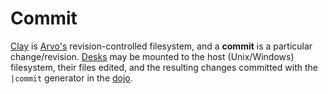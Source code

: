 # Commit

[Clay](clay.md) is [Arvo's](arvo.md) revision-controlled filesystem, and a **commit** is a particular change/revision. [Desks](desk.md) may be mounted to the host (Unix/Windows) filesystem, their files edited, and the resulting changes committed with the `|commit` generator in the [dojo](dojo.md).
